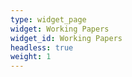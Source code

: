 ```yaml
---
type: widget_page
widget: Working Papers
widget_id: Working Papers
headless: true
weight: 1
---
```

